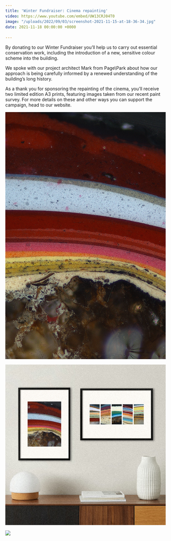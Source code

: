 ```yaml
---
title: 'Winter Fundraiser: Cinema repainting'
video: https://www.youtube.com/embed/UW13CRJ04T0
image: "/uploads/2022/09/03/screenshot-2021-11-15-at-18-36-34.jpg"
date: 2021-11-18 00:00:00 +0000

---
```

By donating to our Winter Fundraiser you’ll help us to carry out essential conservation work, including the introduction of a new, sensitive colour scheme into the building.

We spoke with our project architect Mark from Page\\Park about how our approach is being carefully informed by a renewed understanding of the building’s long history.

As a thank you for sponsoring the repainting of the cinema, you’ll receive two limited edition A3 prints, featuring images taken from our recent paint survey. For more details on these and other ways you can support the campaign, head to our website.

![](/uploads/2022/09/03/repainting-portrait-3.jpg)

![](/uploads/2022/09/03/reward-3.jpg)

![](/uploads/2022/09/03/reward-6.jpg)